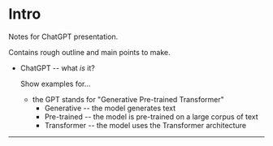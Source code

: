 # Intro

Notes for ChatGPT presentation.

Contains rough outline and main points to make.

- ChatGPT -- what _is_ it?

    Show examples for...
    
    - the GPT stands for "Generative Pre-trained Transformer"
        - Generative -- the model generates text
        - Pre-trained -- the model is pre-trained on a large corpus of text
        - Transformer -- the model uses the Transformer architecture

---